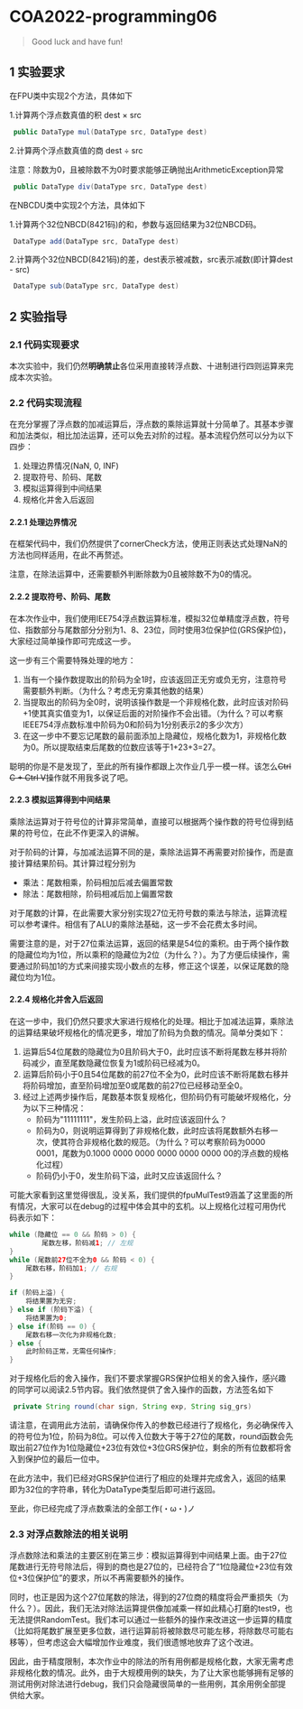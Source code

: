  # COA2022-programming06

> Good luck and have fun!



## 1 实验要求

在FPU类中实现2个方法，具体如下

1.计算两个浮点数真值的积 dest × src

``` java
 public DataType mul(DataType src, DataType dest)
```

2.计算两个浮点数真值的商 dest ÷ src

注意：除数为0，且被除数不为0时要求能够正确抛出ArithmeticException异常

``` java
 public DataType div(DataType src, DataType dest)
```



在NBCDU类中实现2个方法，具体如下

1.计算两个32位NBCD(8421码)的和，参数与返回结果为32位NBCD码。

``` java
 DataType add(DataType src, DataType dest)
```

2.计算两个32位NBCD(8421码)的差，dest表示被减数，src表示减数(即计算dest - src)

``` java
 DataType sub(DataType src, DataType dest)
```



## 2 实验指导

### 2.1 代码实现要求

本次实验中，我们仍然**明确禁止**各位采用直接转浮点数、十进制进行四则运算来完成本次实验。

### 2.2 代码实现流程

在充分掌握了浮点数的加减运算后，浮点数的乘除运算就十分简单了。其基本步骤和加法类似，相比加法运算，还可以免去对阶的过程。基本流程仍然可以分为以下四步：

1. 处理边界情况(NaN, 0, INF)
2. 提取符号、阶码、尾数
3. 模拟运算得到中间结果
4. 规格化并舍入后返回

#### 2.2.1 处理边界情况

在框架代码中，我们仍然提供了cornerCheck方法，使用正则表达式处理NaN的方法也同样适用，在此不再赘述。

注意，在除法运算中，还需要额外判断除数为0且被除数不为0的情况。

#### 2.2.2 提取符号、阶码、尾数

在本次作业中，我们使用IEE754浮点数运算标准，模拟32位单精度浮点数，符号位、指数部分与尾数部分分别为1、8、23位，同时使用3位保护位(GRS保护位)，大家经过简单操作即可完成这一步。

这一步有三个需要特殊处理的地方：

1. 当有一个操作数提取出的阶码为全1时，应该返回正无穷或负无穷，注意符号需要额外判断。（为什么？考虑无穷乘其他数的结果）
2. 当提取出的阶码为全0时，说明该操作数是一个非规格化数，此时应该对阶码+1使其真实值变为1，以保证后面的对阶操作不会出错。（为什么？可以考察IEEE754浮点数标准中阶码为0和阶码为1分别表示2的多少次方）
3. 在这一步中不要忘记尾数的最前面添加上隐藏位，规格化数为1，非规格化数为0。所以提取结束后尾数的位数应该等于1+23+3=27。

聪明的你是不是发现了，至此的所有操作都跟上次作业几乎一模一样。该怎么~~Ctrl C + Ctrl V~~操作就不用我多说了吧。

#### 2.2.3 模拟运算得到中间结果

乘除法运算对于符号位的计算非常简单，直接可以根据两个操作数的符号位得到结果的符号位，在此不作更深入的讲解。

对于阶码的计算，与加减法运算不同的是，乘除法运算不再需要对阶操作，而是直接计算结果阶码。其计算过程分别为

- 乘法：尾数相乘，阶码相加后减去偏置常数
- 除法：尾数相除，阶码相减后加上偏置常数

对于尾数的计算，在此需要大家分别实现27位无符号数的乘法与除法，运算流程可以参考课件。相信有了ALU的乘除法基础，这一步不会花费太多时间。

需要注意的是，对于27位乘法运算，返回的结果是54位的乘积。由于两个操作数的隐藏位均为1位，所以乘积的隐藏位为2位（为什么？）。为了方便后续操作，需要通过阶码加1的方式来间接实现小数点的左移，修正这个误差，以保证尾数的隐藏位均为1位。

#### 2.2.4 规格化并舍入后返回

在这一步中，我们仍然只要求大家进行规格化的处理。相比于加减法运算，乘除法的运算结果破坏规格化的情况更多，增加了阶码为负数的情况。简单分类如下：

1. 运算后54位尾数的隐藏位为0且阶码大于0，此时应该不断将尾数左移并将阶码减少，直至尾数隐藏位恢复为1或阶码已经减为0。
2. 运算后阶码小于0且54位尾数的前27位不全为0，此时应该不断将尾数右移并将阶码增加，直至阶码增加至0或尾数的前27位已经移动至全0。
3. 经过上述两步操作后，尾数基本恢复规格化，但阶码仍有可能破坏规格化，分为以下三种情况：
   - 阶码为"11111111"，发生阶码上溢，此时应该返回什么？
   - 阶码为0，则说明运算得到了非规格化数，此时应该将尾数额外右移一次，使其符合非规格化数的规范。（为什么？可以考察阶码为0000 0001，尾数为0.1000 0000 0000 0000 0000 0000 00的浮点数的规格化过程）
   - 阶码仍小于0，发生阶码下溢，此时又应该返回什么？

可能大家看到这里觉得很乱，没关系，我们提供的fpuMulTest9涵盖了这里面的所有情况，大家可以在debug的过程中体会其中的玄机。以上规格化过程可用伪代码表示如下：

```java
while (隐藏位 == 0 && 阶码 > 0) {
        尾数左移，阶码减1; // 左规
}
while (尾数前27位不全为0 && 阶码 < 0) {
    尾数右移，阶码加1; // 右规
}

if (阶码上溢) {
    将结果置为无穷;
} else if (阶码下溢) {
    将结果置为0;
} else if(阶码 == 0) {
	尾数右移一次化为非规格化数;
} else {
    此时阶码正常，无需任何操作;
}
```

对于规格化后的舍入操作，我们不要求掌握GRS保护位相关的舍入操作，感兴趣的同学可以阅读2.5节内容。我们依然提供了舍入操作的函数，方法签名如下

``` java
 private String round(char sign, String exp, String sig_grs) 
```

请注意，在调用此方法前，请确保你传入的参数已经进行了规格化，务必确保传入的符号位为1位，阶码为8位。可以传入位数大于等于27位的尾数，round函数会先取出前27位作为1位隐藏位+23位有效位+3位GRS保护位，剩余的所有位数都将舍入到保护位的最后一位中。

在此方法中，我们已经对GRS保护位进行了相应的处理并完成舍入，返回的结果即为32位的字符串，转化为DataType类型后即可进行返回。

至此，你已经完成了浮点数乘法的全部工作(・ω・)ノ

### 2.3 对浮点数除法的相关说明

浮点数除法和乘法的主要区别在第三步：模拟运算得到中间结果上面。由于27位尾数进行无符号除法后，得到的商也是27位的，已经符合了“1位隐藏位+23位有效位+3位保护位”的要求，所以不再需要额外的操作。

同时，也正是因为这个27位尾数的除法，得到的27位商的精度将会严重损失（为什么？）。因此，我们无法对除法运算提供像加减乘一样如此精心打磨的test9，也无法提供RandomTest。我们本可以通过一些额外的操作来改进这一步运算的精度（比如将尾数扩展至更多位数，进行运算前将被除数尽可能左移，将除数尽可能右移等），但考虑这会大幅增加作业难度，我们很遗憾地放弃了这个改进。

因此，由于精度限制，本次作业中的除法的所有用例都是规格化数，大家无需考虑非规格化数的情况。此外，由于大规模用例的缺失，为了让大家也能够拥有足够的测试用例对除法进行debug，我们只会隐藏很简单的一些用例，其余用例全部提供给大家。

